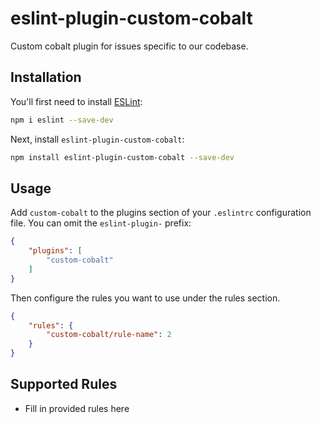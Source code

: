# eslint-plugin-custom-cobalt

Custom cobalt plugin for issues specific to our codebase.

## Installation

You'll first need to install [ESLint](https://eslint.org/):

```sh
npm i eslint --save-dev
```

Next, install `eslint-plugin-custom-cobalt`:

```sh
npm install eslint-plugin-custom-cobalt --save-dev
```

## Usage

Add `custom-cobalt` to the plugins section of your `.eslintrc` configuration file. You can omit the `eslint-plugin-` prefix:

```json
{
    "plugins": [
        "custom-cobalt"
    ]
}
```


Then configure the rules you want to use under the rules section.

```json
{
    "rules": {
        "custom-cobalt/rule-name": 2
    }
}
```

## Supported Rules

* Fill in provided rules here


